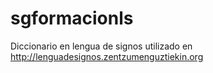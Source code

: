 sgformacionls
=============

Diccionario en lengua de signos utilizado en http://lenguadesignos.zentzumenguztiekin.org